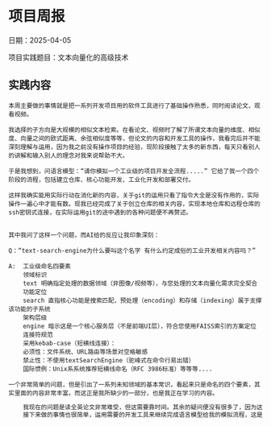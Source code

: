 ```python

```

# 项目周报

日期：2025-04-05

项目实践题目：文本向量化的高级技术

## 实践内容
    本周主要做的事情就是把一系列开发项目用的软件工具进行了基础操作熟悉，同时阅读论文、观看视频。

    我选择的子方向是大规模的相似文本检索。在看论文、视频时了解了所谓文本向量的维度、相似度、向量之间的欧式距离、余弦相似度等等，但论文的内容和开发工具的操作，我看完后并不能深刻理解与运用，因为我之前没有操作项目的经验，现阶段接触了太多的新东西，每天只看别人的讲解和输入别人的理念对我来说帮助不大。

    于是我想到，问语言模型：“请你模拟一个工业级的项目开发全流程.....” 它给了我一个四个阶段的流程，包括建立仓库、核心功能开发、工业化开发和部署交付。
    
    这样我确实能用实际行动在消化新的内容，关于git的运用只看了指令大全是没有作用的，实际操作一遍心中才能有数。现我已经完成了关于创立仓库的相关内容，实现本地仓库和远程仓库的ssh密钥式连接，在实际运用git的途中遇到的各种问题便不再赘述。


    其中我问了这样一个问题，而AI给的反应让我印象深刻：
    
    Q：“text-search-engine为什么要叫这个名字 有什么约定成俗的工业开发相关内容吗？”
    
    A:  ​工业级命名四要素
        ​领域标识
        text 明确指定处理的数据领域​（非图像/视频等），与您处理的文本向量化需求完全契合
        ​功能定位
        search 直指核心功能是搜索匹配，预处理（encoding）和存储（indexing）属于支撑该功能的子系统
        ​架构层级
        engine 暗示这是一个核心服务层​（不是前端UI层），符合您使用FAISS索引的方案定位
        ​连接符规范
        采用kebab-case（短横线连接）：
        必须性：文件系统、URL路由等场景对空格敏感
        禁止性：不使用textSearchEngine（驼峰式在命令行易出错）
        国际惯例：Unix系系统推荐短横线命名（RFC 3986标准）等等等....

    一个非常简单的问题，但是引出了一系列未知领域的基本常识，看起来只是命名的四个要素，其实里面的内容非常丰富。而这正是我所缺少的一部分，也是我正在学习的内容。



```python
    我现在的问题是读全英论文非常难受，但这需要靠时间。其余的疑问便没有很多了，因为这几天学的东西都是基础的工具操作和论文理论。
    接下来做的事情也很简单，运用需要的开发工具来继续完成语言模型给我的模拟流程，这是一个可预见的内容，也许在实际的过程中我会再诞生新的疑惑。
```
